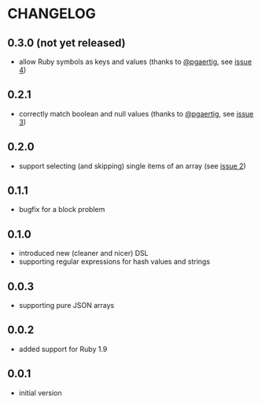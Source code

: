 # CHANGELOG

## 0.3.0 (not yet released)

 * allow Ruby symbols as keys and values (thanks to [@pgaertig](https://github.com/pgaertig), see [issue 4](https://github.com/alto/assert_json/issues/4))

## 0.2.1

 * correctly match boolean and null values (thanks to [@pgaertig](https://github.com/pgaertig), see [issue 3](https://github.com/alto/assert_json/issues/3))

## 0.2.0

 * support selecting (and skipping) single items of an array (see [issue 2](https://github.com/alto/assert_json/issues/2))

## 0.1.1

 * bugfix for a block problem

## 0.1.0

 * introduced new (cleaner and nicer) DSL
 * supporting regular expressions for hash values and strings

## 0.0.3

 * supporting pure JSON arrays

## 0.0.2

 * added support for Ruby 1.9

## 0.0.1

 * initial version
